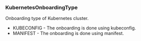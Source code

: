 ### KubernetesOnboardingType
Onboarding type of Kubernetes cluster.

- KUBECONFIG - The onboarding is done using kubeconfig.
- MANIFEST - The onboarding is done using manifest.
